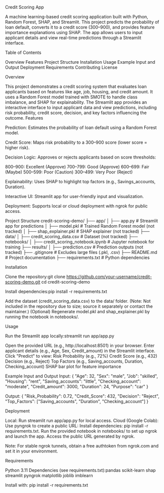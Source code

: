 Credit Scoring App

A machine learning-based credit scoring application built with Python, Random Forest, SHAP, and Streamlit. This project predicts the probability of loan default, converts it to a credit score (300–900), and provides feature importance explanations using SHAP. The app allows users to input applicant details and view real-time predictions through a Streamlit interface.

Table of Contents

Overview
Features
Project Structure
Installation
Usage
Example Input and Output
Deployment
Requirements
Contributing
License

Overview

This project demonstrates a credit scoring system that evaluates loan applicants based on features like age, job, housing, and credit amount. It uses a Random Forest model trained with SMOTE to handle class imbalance, and SHAP for explainability. The Streamlit app provides an interactive interface to input applicant data and view predictions, including risk probability, credit score, decision, and key factors influencing the outcome.
Features

Prediction: Estimates the probability of loan default using a Random Forest model.

Credit Score: Maps risk probability to a 300–900 score (lower score = higher risk).

Decision Logic: Approves or rejects applicants based on score thresholds:

800–900: Excellent (Approve)
700–799: Good (Approve)
600–699: Fair (Maybe)
500–599: Poor (Caution)
300–499: Very Poor (Reject)


Explainability: Uses SHAP to highlight top factors (e.g., Savings_accounts, Duration).

Interactive UI: Streamlit app for user-friendly input and visualization.

Deployment: Supports local or cloud deployment with ngrok for public access.

Project Structure
credit-scoring-demo/
├── app/
│   ├── app.py              # Streamlit app for predictions
│   ├── model.pkl           # Trained Random Forest model (not tracked)
│   ├── shap_explainer.pkl  # SHAP explainer (not tracked)
├── data/
│   ├── credit_scoring_data.csv  # Dataset (not tracked)
├── notebooks/
│   ├── credit_scoring_notebook.ipynb  # Jupyter notebook for training
├── results/
│   ├── prediction.csv      # Prediction outputs (not tracked)
├── .gitignore              # Excludes large files (.pkl, .csv)
├── README.md               # Project documentation
├── requirements.txt        # Python dependencies

Installation

Clone the repository:git clone https://github.com/your-username/credit-scoring-demo.git
cd credit-scoring-demo


Install dependencies:pip install -r requirements.txt


Add the dataset (credit_scoring_data.csv) to the data/ folder. (Note: Not included in the repository due to size; source it separately or contact the maintainer.)
(Optional) Regenerate model.pkl and shap_explainer.pkl by running the notebook in notebooks/.

Usage

Run the Streamlit app locally:streamlit run app/app.py


Open the provided URL (e.g., http://localhost:8501) in your browser.
Enter applicant details (e.g., Age, Sex, Credit_amount) in the Streamlit interface.
Click "Predict" to view:
Risk Probability (e.g., 72%)
Credit Score (e.g., 432)
Decision (e.g., Reject)
Top Factors (e.g., Saving_accounts, Duration, Checking_account)
SHAP bar plot for feature importance



Example Input and Output
Input:
{
    "Age": 32,
    "Sex": "male",
    "Job": "skilled",
    "Housing": "rent",
    "Saving_accounts": "little",
    "Checking_account": "moderate",
    "Credit_amount": 3000,
    "Duration": 24,
    "Purpose": "car"
}

Output:
{
    "Risk_Probability": 0.72,
    "Credit_Score": 432,
    "Decision": "Reject",
    "Top_Factors": ["Saving_accounts", "Duration", "Checking_account"]
}

Deployment

Local: Run streamlit run app/app.py for local access.
Cloud (Google Colab): Use pyngrok to create a public URL:
Install dependencies: pip install -r requirements.txt.
Run the provided notebook in notebooks/ to set up ngrok and launch the app.
Access the public URL generated by ngrok.


Note: For stable ngrok tunnels, obtain a free authtoken from ngrok.com and set it in your environment.

Requirements

Python 3.11
Dependencies (see requirements.txt):pandas
scikit-learn
shap
streamlit
pyngrok
matplotlib
joblib
imblearn



Install with:
pip install -r requirements.txt

